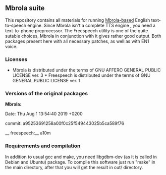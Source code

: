 
## Mbrola suite

This repository contains all materials for running [Mbrola-based](https://github.com/numediart/MBROLA) English text-to-speech engine.
Since Mbrola isn't a complete TTS engine , you need a text-to-phone preprocessor.
The Freespeech utility is one of the quite sutable choices,
Mbrola in conjunction with it gives rather good output.
Both packages present here with all necessary patches, as well as with EN1 voice.

### Licenses

* Mbrola is distributed under the terms of GNU AFFERO GENERAL PUBLIC LICENSE ver. 3
		       * Freespeech is distributed under the terms of 		    GNU GENERAL PUBLIC LICENSE ver. 1

### Versions of the original packages

__Mbrola:__

Date:   Thu Aug 1 13:54:40 2019 +0200

commit: a95253691258a00f0c25f549443025b5ca589f76

__ freespeech:__ a10m

### Requirements and compilation

In addition to usual gcc and make, you need libgdbm-dev (as it is called in Debian and Ubuntu) package.
To compile this software just run "make" in the main directory,
after that you will get the result in out/ directory.
